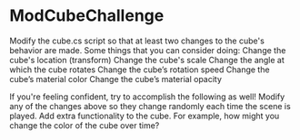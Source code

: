 # ModCubeChallenge

Modify the cube.cs script so that at least two changes to the cube's behavior are made. Some things that you can consider doing:
Change the cube's location (transform)
Change the cube's scale
Change the angle at which the cube rotates
Change the cube’s rotation speed
Change the cube’s material color
Change the cube’s material opacity
 
If you're feeling confident, try to accomplish the following as well!
Modify any of the changes above so they change randomly each time the scene is played.
Add extra functionality to the cube. For example, how might you change the color of the cube over time?
